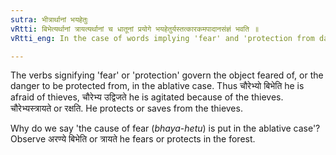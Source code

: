 ```yaml
---
sutra: भीत्रार्थानां भयहेतुः
vRtti: बिभेत्यर्थानां त्रायत्यर्थानां च धातूनां प्रयोगे भयहेतुर्यस्तत्कारकमपादानसंज्ञं भवति ॥
vRtti_eng: In the case of words implying 'fear' and 'protection from danger' that from which the danger or fear procedes is called _Apadana_ _karaka_.

---
```

The verbs signifying 'fear' or 'protection' govern the object feared of, or the danger to be protected from, in the ablative case. Thus चौरेभ्यो बिभेति he is afraid of thieves, चौरेभ्य उद्विजते he is agitated because of the thieves. चौरेभ्यस्त्रायते or रक्षति. He protects or saves from the thieves.

Why do we say 'the cause of fear (_bhaya_-_hetu_) is put in the ablative case'? Observe अरण्ये बिभेति or त्रायते he fears or protects in the forest.